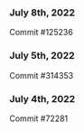 ### July 8th, 2022

Commit #125236

### July 5th, 2022

Commit #314353


### July 4th, 2022

Commit #72281
